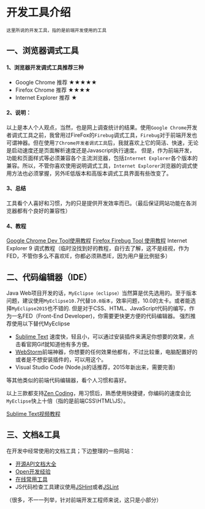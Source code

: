 # 开发工具介绍


`这里所说的开发工具，指的是前端开发使用的工具`

## 一、浏览器调式工具

#### 1、浏览器开发调式工具推荐三种

 - Google Chrome  推荐 ★★★★★
 - Firefox Chrome  推荐 ★★★★
 - Internet Explorer 推荐 ★

 
#### 2、说明：
以上是本人个人观点，当然，也是网上调查统计的结果。使用`Google Chrome`开发者调式工具之前，我曾用过FireFox的`Firebug`调式工具，`Firebug`对于前端开发也可谓神器。但在使用`了Chrome开发者调式工具`后，我就喜欢上它的简洁、快速，无论是启动速度还是页面解析速度还是Javascript执行速度。
但是，作为前端开发，功能和页面样式等必须兼容各个主流浏览器，包括`Internet Explorer`各个版本的兼容。所以，不管你喜欢使用说明调式工具，`Internet Explorer`浏览器的调式使用方法也必须掌握，另外IE低版本和高版本调式工具界面有些改变了。

#### 3、总结
工具看个人喜好和习惯，为的只是提供开发效率而已。（最后保证网站功能在各浏览器都有个良好的兼容性）

#### 4、教程

[Google Chrome Dev Tool使用教程][100]
[Firefox Firebug Tool 使用教程][1]
Internet Explorer 9 调式教程（临时没找到好的教程，自行去了解，这不是歧视，作为FED，不管你多么不喜欢IE，你都必须熟悉IE，因为用户量比例挺多）


## 二、代码编辑器（IDE）

Java Web项目开发的话，`MyEclipse（eclipse）`当然算是优先选用的。至于版本问题，建议使用`MyEclipse10.`7代替`10.0版本`，效率问题，10.0的太卡。或者能选择`MyEclipse2015`也不错的.
但是对于CSS、HTML、JavaScript代码的编写，作为一名FED（Front-End Developer)，你需要更快更方便的代码编辑器。
强烈推荐使用以下替代MyEclipse

 - [Sublime Text][2] 速度快，轻且小，可以通过安装插件来满足你想要的效果，点击看官网Gif就知道他有多方便。
 - [WebStorm][3]前端神器，你想要的任何效果他都有，不过比较重，电脑配置好的或者是不想安装插件的，可以用这个。
 - Visual Studio Code (Node.js的话推荐，2015年新出来，需要完善)

等其他类似的前端代码编辑器，看个人习惯和喜好。

以上三款都支持[Zen Coding][4]，用习惯后，熟悉使用快捷键，你编码的速度会比`MyEclipse`快上十倍（指的是前端CSS\HTML\JS）。

[Sublime Text视频教程][5]

## 三、文档&工具

在开发中经常使用的文档工具；下边整理的一些网站：

 - [开源API文档大全][6]
 - [Open开发经验][7]
 - [在线常用工具][8]
 - JS代码检查工具建议使用[JSHint][9]或者[JSLint][10]

（很多，不一一列举，针对前端开发工程师来说，这只是小部分）

  [1]: http://www.ruanyifeng.com/blog/2008/06/firebug_tutorial.html
  [2]: http://www.sublimetext.com/
  [3]: https://www.jetbrains.com/webstorm/
  [4]: http://baike.baidu.com/link?url=n-7dPTD0x2lxaOZM_a92DF77-ZvSzdsJ92xwxgzrZdS95hgUaOxSxvztbmUrEXbb_K4g1H2KmKKgWsUig7klZK
  [5]: http://www.imooc.com/learn/40
  [6]: http://tool.oschina.net/apidocs
  [7]: http://www.open-open.com/lib/
  [8]: http://tool.oschina.net/
  [9]: http://jshint.com/
  [10]: http://www.jslint.com/
  
  [100]: chrome-dev-course.md